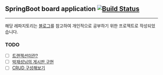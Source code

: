 ## SpringBoot board application [![Build Status](https://travis-ci.org/MartinYounghoonKim/springboot-gradle-application.svg?branch=master)](https://travis-ci.org/MartinYounghoonKim/springboot-gradle-application)

---

해당 레파지토리는 [블로그](https://jojoldu.tistory.com/251?category=635883)를 참고하여 개인적으로 공부하기 위한 프로젝트로 작성되었습니다.

### TODO
- [ ] [트랜젝션이란?](http://springmvc.egloos.com/495798)
- [ ] [박재성님의 게시판 구현](https://www.youtube.com/watch?v=JUKehW-c484&list=PLqaSEyuwXkSppQAjwjXZgKkjWbFoUdNXC)
- [ ] [CRUD 구성해보기](http://millky.com/@origoni/post/1100?language=ko_kr)

